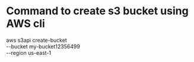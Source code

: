 # Command to create s3 bucket using AWS cli

 aws s3api create-bucket \
    --bucket my-bucket12356499 \
    --region us-east-1